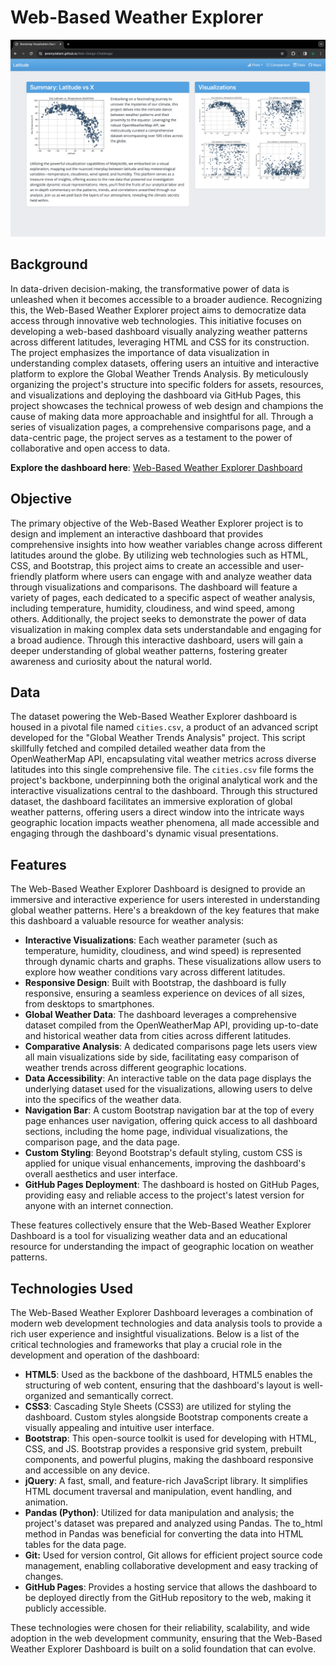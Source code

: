 # Web-Based Weather Explorer
![image](assets/images/homepage.png)
## Background
In data-driven decision-making, the transformative power of data is unleashed when it becomes accessible to a broader audience. Recognizing this, the Web-Based Weather Explorer project aims to democratize data access through innovative web technologies. This initiative focuses on developing a web-based dashboard visually analyzing weather patterns across different latitudes, leveraging HTML and CSS for its construction. The project emphasizes the importance of data visualization in understanding complex datasets, offering users an intuitive and interactive platform to explore the Global Weather Trends Analysis. By meticulously organizing the project's structure into specific folders for assets, resources, and visualizations and deploying the dashboard via GitHub Pages, this project showcases the technical prowess of web design and champions the cause of making data more approachable and insightful for all. Through a series of visualization pages, a comprehensive comparisons page, and a data-centric page, the project serves as a testament to the power of collaborative and open access to data.

**Explore the dashboard here**: [Web-Based Weather Explorer Dashboard](https://jeremytallant.github.io/Web-Design-Challenge/)

## Objective
The primary objective of the Web-Based Weather Explorer project is to design and implement an interactive dashboard that provides comprehensive insights into how weather variables change across different latitudes around the globe. By utilizing web technologies such as HTML, CSS, and Bootstrap, this project aims to create an accessible and user-friendly platform where users can engage with and analyze weather data through visualizations and comparisons. The dashboard will feature a variety of pages, each dedicated to a specific aspect of weather analysis, including temperature, humidity, cloudiness, and wind speed, among others. Additionally, the project seeks to demonstrate the power of data visualization in making complex data sets understandable and engaging for a broad audience. Through this interactive dashboard, users will gain a deeper understanding of global weather patterns, fostering greater awareness and curiosity about the natural world.
## Data
The dataset powering the Web-Based Weather Explorer dashboard is housed in a pivotal file named `cities.csv`, a product of an advanced script developed for the "Global Weather Trends Analysis" project. This script skillfully fetched and compiled detailed weather data from the OpenWeatherMap API, encapsulating vital weather metrics across diverse latitudes into this single comprehensive file. The `cities.csv` file forms the project's backbone, underpinning both the original analytical work and the interactive visualizations central to the dashboard. Through this structured dataset, the dashboard facilitates an immersive exploration of global weather patterns, offering users a direct window into the intricate ways geographic location impacts weather phenomena, all made accessible and engaging through the dashboard's dynamic visual presentations.
## Features
The Web-Based Weather Explorer Dashboard is designed to provide an immersive and interactive experience for users interested in understanding global weather patterns. Here's a breakdown of the key features that make this dashboard a valuable resource for weather analysis:
* **Interactive Visualizations**: Each weather parameter (such as temperature, humidity, cloudiness, and wind speed) is represented through dynamic charts and graphs. These visualizations allow users to explore how weather conditions vary across different latitudes.
* **Responsive Design**: Built with Bootstrap, the dashboard is fully responsive, ensuring a seamless experience on devices of all sizes, from desktops to smartphones.
* **Global Weather Data**: The dashboard leverages a comprehensive dataset compiled from the OpenWeatherMap API, providing up-to-date and historical weather data from cities across different latitudes.
* **Comparative Analysis**: A dedicated comparisons page lets users view all main visualizations side by side, facilitating easy comparison of weather trends across different geographic locations.
* **Data Accessibility**: An interactive table on the data page displays the underlying dataset used for the visualizations, allowing users to delve into the specifics of the weather data.
* **Navigation Bar**: A custom Bootstrap navigation bar at the top of every page enhances user navigation, offering quick access to all dashboard sections, including the home page, individual visualizations, the comparison page, and the data page.
* **Custom Styling**: Beyond Bootstrap's default styling, custom CSS is applied for unique visual enhancements, improving the dashboard's overall aesthetics and user interface.
* **GitHub Pages Deployment**: The dashboard is hosted on GitHub Pages, providing easy and reliable access to the project's latest version for anyone with an internet connection.

These features collectively ensure that the Web-Based Weather Explorer Dashboard is a tool for visualizing weather data and an educational resource for understanding the impact of geographic location on weather patterns.
## Technologies Used
The Web-Based Weather Explorer Dashboard leverages a combination of modern web development technologies and data analysis tools to provide a rich user experience and insightful visualizations. Below is a list of the critical technologies and frameworks that play a crucial role in the development and operation of the dashboard:
* **HTML5**: Used as the backbone of the dashboard, HTML5 enables the structuring of web content, ensuring that the dashboard's layout is well-organized and semantically correct.
* **CSS3**: Cascading Style Sheets (CSS3) are utilized for styling the dashboard. Custom styles alongside Bootstrap components create a visually appealing and intuitive user interface.
* **Bootstrap**: This open-source toolkit is used for developing with HTML, CSS, and JS. Bootstrap provides a responsive grid system, prebuilt components, and powerful plugins, making the dashboard responsive and accessible on any device.
* **jQuery**: A fast, small, and feature-rich JavaScript library. It simplifies HTML document traversal and manipulation, event handling, and animation.
* **Pandas (Python)**: Utilized for data manipulation and analysis; the project's dataset was prepared and analyzed using Pandas. The to_html method in Pandas was beneficial for converting the data into HTML tables for the data page.
* **Git:** Used for version control, Git allows for efficient project source code management, enabling collaborative development and easy tracking of changes.
* **GitHub Pages**: Provides a hosting service that allows the dashboard to be deployed directly from the GitHub repository to the web, making it publicly accessible.

These technologies were chosen for their reliability, scalability, and wide adoption in the web development community, ensuring that the Web-Based Weather Explorer Dashboard is built on a solid foundation that can evolve.





